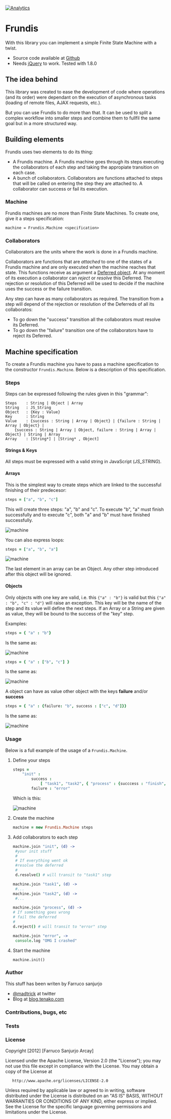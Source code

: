 [![Analytics](https://ga-beacon.appspot.com/UA-46795389-1/frundis/README)](https://github.com/igrigorik/ga-beacon)

# Frundis

With this library you can implement a simple Finite State Machine with a twist.

  * Source code available at [Github](https://github.com/madtrick/frundis)
  * Needs [jQuery](http://jquery.com/) to work. Tested with 1.8.0  

## The idea behind

This library was created to ease the development of code where operations (and its order) were dependant on the execution of asynchronous tasks (loading of remote files, AJAX requests, etc.).

But you can use Frundis to do more than that. It can be used to split a complex workflow into smaller steps and combine them to fullfil the same goal but in a more structured way.

## Building elements
Frundis uses two elements to do its thing:

  * A Frundis machine. A Frundis machine goes through its steps executing the collaborators of each step and taking the appropiate transition on each case.
  * A bunch of collaborators. Collaborators are functions attached to steps that will be called on entering the step they are attached to. A collaborator can success or fail its execution.
  
### Machine
Frundis machines are no more than Finite State Machines. To create one, give it a steps specification:

```coffescript
machine = Frundis.Machine <specification>
```

### Collaborators
Collaborators are the units where the work is done in a Frundis machine.

Collaborators are functions that are  _attached_ to one of the states of a Frundis machine and are only executed when the machine reaches that state. This functions receive as argument a [Deferred object](http://api.jquery.com/jQuery.Deferred/). At any moment of its execution a collaborator can _reject_ or _resolve_ this Deferred. The rejection or resolution of this Deferred will be used to decide if the machine uses the success or the failure transition.

Any step can have as many collaborators as required. The transition from a step will depend of the rejection or resolution of the Deferreds of all its collaboratos:

  * To go down the "success" transition all the collaborators must resolve its Deferred.
  * To go down the "failure" transition one of the collaborators have to reject its Deferred.
  

  
## Machine specification
To create a Frundis machine you have to pass a machine specification to the constructor ```Frundis.Machine```. Below is a description of this specification.

### Steps

Steps can be expressed following the rules given in this "grammar":

```
Steps    : String | Object | Array
String   : JS_String
Object   : {Key : Value}
Key      : String
Value    : {success : String | Array | Object} | {failure : String | Array | Object} | 
	{success : String | Array | Object, failure : String | Array | Object} | String | Array
Array    : [String*] | [String* , Object]
```

#### Strings & Keys

All steps must be expressed with a valid string in JavaScript (_JS_STRING_).

#### Arrays
This is the simplest way to create steps which are linked to the successful finishing of their predecesor:

```coffeescript
steps = ["a", "b", "c"]
```

This will create three steps: "a", "b" and "c". To execute "b", "a" must finish successfully and to execute "c", both "a" and "b" must have finished successfully.

![machine](https://raw.github.com/madtrick/frundis/readme-assets/readme-assets/machine-1.png)

You can also express loops:

```coffeescript
steps = ["a", "b", "a"]
```

![machine](https://raw.github.com/madtrick/frundis/readme-assets/readme-assets/machine-4.png)


The last element in an array can be an Object. Any other step introduced after this object will be ignored.

#### Objects ####

Only objects with one key are valid, i.e. this ```{"a" : "b"}``` is valid but this ```{"a" : "b", "c" : "d"}``` will raise an exception. This key will be the name of the step and its value will define the next steps. If an Array or a String are given as value, they will be bound to the success of the "key" step.

Examples:

```coffeescript
steps = { "a" : "b"}
```

Is the same as:

![machine](https://raw.github.com/madtrick/frundis/readme-assets/readme-assets/machine-2.png)


```coffeescript
steps = { "a" : ["b", "c"] }
```

Is the same as:

![machine](https://raw.github.com/madtrick/frundis/readme-assets/readme-assets/machine-1.png)

A object can have as value other object with the keys **failure** and/or **success**

```coffeescript
steps = { "a" : {failure: "b", success : ["c", "d"]}}
```

Is the same as:

![machine](https://raw.github.com/madtrick/frundis/readme-assets/readme-assets/machine-3.png)


### Usage ###

Below is a full example of the usage of a ```Frundis.Machine```.

1. Define your steps

	```coffeescript
	steps =
  		"init" :
    		success :
      			[ "task1", "task2", { "process" : {succcess : "finish", failure : "error"}}]
    		failure : "error"
	```
	
	Which is this:
	
	![machine](https://raw.github.com/madtrick/frundis/readme-assets/readme-assets/machine-5.png)

2. Create the machine

	```coffeescript
	machine = new Frundis.Machine steps
	```
	
3. Add collaborators to each step

	```coffeescript
	machine.join "init", (d) ->
  	 #your init stuff
   	 #
  	 # If everything went ok
  	 #resolve the deferred
  	 #
  	 d.resolve() # will transit to "task1" step
	
	machine.join "task1", (d) ->
	 #...
	machine.join "task2", (d) ->
  	 #...
  	
  	machine.join "process", (d) ->
    # If something goes wrong
    # fail the deferred
    #
    d.reject() # will transit to "error" step
    
    machine.join "error", ->
     console.log "OMG I crashed"
 	```

4. Start the machine

	```coffescript
	machine.init()
	```	

### Author ###

This stuff has been writen by Farruco sanjurjo

  * [@madtrick](https://twitter.com/madtrick) at twitter
  * Blog at [blog.tenako.com](http://blog.tenako.com)

### Contributions, bugs, etc ###

### Tests ###

### License ###

Copyright [2012] [Farruco Sanjurjo Arcay]

Licensed under the Apache License, Version 2.0 (the "License");
you may not use this file except in compliance with the License.
You may obtain a copy of the License at

       http://www.apache.org/licenses/LICENSE-2.0

Unless required by applicable law or agreed to in writing, software
distributed under the License is distributed on an "AS IS" BASIS,
WITHOUT WARRANTIES OR CONDITIONS OF ANY KIND, either express or implied.
See the License for the specific language governing permissions and
limitations under the License.





